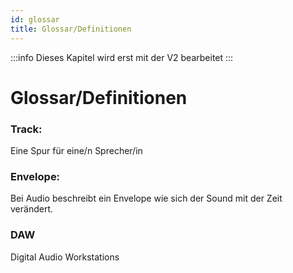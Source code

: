 ```yaml
---
id: glossar
title: Glossar/Definitionen
---
```


:::info
Dieses Kapitel wird erst mit der V2 bearbeitet
:::

# Glossar/Definitionen

### **Track:**
Eine Spur für eine/n Sprecher/in

### **Envelope:**
Bei Audio beschreibt ein Envelope wie sich der Sound mit der Zeit verändert.

### DAW
Digital Audio Workstations
